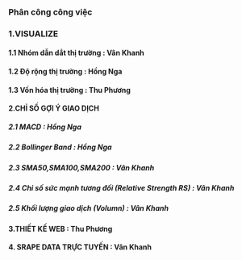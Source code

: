 ### Phân công công việc

### 1.VISUALIZE

#### 1.1 Nhóm dẫn dắt thị trường   : Vân Khanh
#### 1.2 Độ rộng thị trường        : Hồng Nga
#### 1.3 Vốn hóa thị trường        : Thu Phương 

#### 2.CHỈ SỐ GỢI Ý GIAO DỊCH

##### 2.1 MACD                     : Hồng Nga
##### 2.2 Bollinger Band           : Hồng Nga
##### 2.3 SMA50,SMA100,SMA200                                 : Vân Khanh
##### 2.4 Chỉ số sức mạnh tương đối (Relative Strength RS)    : Vân Khanh
##### 2.5 Khối lượng giao dịch (Volumn)                       : Vân Khanh

#### 3.THIẾT KẾ WEB                : Thu Phương 

#### 4. SRAPE DATA TRỰC TUYẾN      : Vân Khanh
